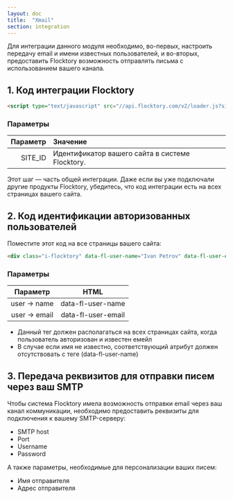 ```yaml
---
layout: doc
title:  "Xmail"
section: integration
---
```



Для интеграции данного модуля необходимо, во-первых, настроить передачу email и имени известных пользователей, и во-вторых, предоставить Flocktory возможность отправлять письма с использованием вашего канала.

## 1. Код интеграции Flocktory

```html
<script type="text/javascript" src="//api.flocktory.com/v2/loader.js?site_id=SITE_ID" async="async"></script>
```


### Параметры

Параметр  | Значение
---------:|:---------
SITE_ID   | Идентификатор вашего сайта в системе Flocktory.

Этот шаг — часть общей интеграции. Даже если вы уже подключали другие продукты Flocktory, убедитесь, что код интеграции есть на всех страницах вашего сайта.


## 2. Код идентификации авторизованных пользователей

Поместите этот код на все страницы вашего сайта:

```html
<div class="i-flocktory" data-fl-user-name="Ivan Petrov" data-fl-user-email="ivan@petrov.ru"></div>
```

### Параметры

| Параметр     | HTML               |
|:------------:|:------------------:|
| user → name  | data-fl-user-name	|
| user → email | data-fl-user-email	|


* Данный тег должен располагаться на всех страницах сайта, когда пользователь авторизован и известен емейл
* В случае если имя не известно, соответствующий атрибут должен отсутствовать с теге (data-fl-user-name)


## 3. Передача реквизитов для отправки писем через ваш SMTP

Чтобы система Flocktory имела возможность отправки email через ваш канал коммуникации, необходимо предоставить  реквизиты для подключения к вашему SMTP-серверу:

* SMTP host
* Port
* Username
* Password

А также параметры, необходимые для персонализации ваших писем:
* Имя отправителя
* Адрес отправителя
